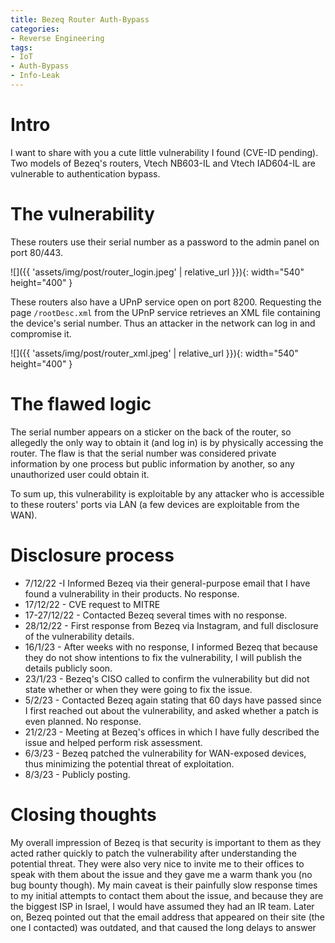 ```yaml
---
title: Bezeq Router Auth-Bypass
categories:
- Reverse Engineering
tags:
- IoT
- Auth-Bypass
- Info-Leak
---
```


# Intro
I want to share with you a cute little vulnerability I found (CVE-ID pending).
Two models of Bezeq's routers, Vtech NB603-IL and Vtech IAD604-IL are vulnerable to authentication bypass.
# The vulnerability
These routers use their serial number as a password to the admin panel on port 80/443. 

![]({{ 'assets/img/post/router_login.jpeg' | relative_url }}){: width="540" height="400" }

These routers also have a UPnP service open on port 8200.
Requesting the page `/rootDesc.xml` from the UPnP service retrieves an XML file containing the device's serial number.
Thus an attacker in the network can log in and compromise it.

![]({{ 'assets/img/post/router_xml.jpeg' | relative_url }}){: width="540" height="400" }



# The flawed logic
The serial number appears on a sticker on the back of the router, so allegedly the only way to obtain it (and log in) is by physically accessing the router.
The flaw is that the serial number was considered private information by one process but public information by another, so any unauthorized user could obtain it.

To sum up, this vulnerability is exploitable by any attacker who is accessible to these routers' ports via LAN (a few devices are exploitable from the WAN).

# Disclosure process
- 7/12/22 -I Informed Bezeq via their general-purpose email that I have found a vulnerability in their products. No response. 
- 17/12/22 - CVE request to MITRE
- 17-27/12/22 - Contacted Bezeq several times with no response.
- 28/12/22 - First response from Bezeq via Instagram, and full disclosure of the vulnerability details.
- 16/1/23 - After weeks with no response, I informed Bezeq that because they do not show intentions to fix the vulnerability, I will publish the details publicly soon.
- 23/1/23 - Bezeq's CISO called to confirm the vulnerability but did not state whether or when they were going to fix the issue.
- 5/2/23 - Contacted Bezeq again stating that 60 days have passed since I first reached out about the vulnerability, and asked whether a patch is even planned. No response.
- 21/2/23 - Meeting at Bezeq's offices in which I have fully described the issue and helped perform risk assessment.
- 6/3/23 - Bezeq patched the vulnerability for WAN-exposed devices, thus minimizing the potential threat of exploitation.
- 8/3/23 - Publicly posting.

# Closing thoughts
My overall impression of Bezeq is that security is important to them as they acted rather quickly to patch the vulnerability after understanding the potential threat.
They were also very nice to invite me to their offices to speak with them about the issue and they gave me a warm thank you (no bug bounty though).
My main caveat is their painfully slow response times to my initial attempts to contact them about the issue, and because they are the biggest ISP in Israel, I would have assumed they had an IR team.
Later on, Bezeq pointed out that the email address that appeared on their site (the one I contacted) was outdated, and that caused the long delays to answer
